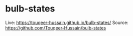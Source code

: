 # bulb-states

Live: https://touqeer-hussain.github.io/bulb-states/
Source: https://github.com/Touqeer-Hussain/bulb-states

